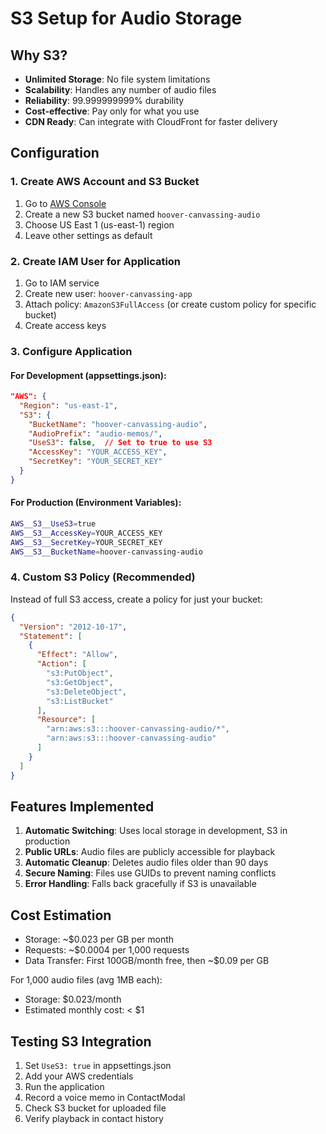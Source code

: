 # S3 Setup for Audio Storage

## Why S3?
- **Unlimited Storage**: No file system limitations
- **Scalability**: Handles any number of audio files
- **Reliability**: 99.999999999% durability
- **Cost-effective**: Pay only for what you use
- **CDN Ready**: Can integrate with CloudFront for faster delivery

## Configuration

### 1. Create AWS Account and S3 Bucket
1. Go to [AWS Console](https://console.aws.amazon.com)
2. Create a new S3 bucket named `hoover-canvassing-audio`
3. Choose US East 1 (us-east-1) region
4. Leave other settings as default

### 2. Create IAM User for Application
1. Go to IAM service
2. Create new user: `hoover-canvassing-app`
3. Attach policy: `AmazonS3FullAccess` (or create custom policy for specific bucket)
4. Create access keys

### 3. Configure Application

#### For Development (appsettings.json):
```json
"AWS": {
  "Region": "us-east-1",
  "S3": {
    "BucketName": "hoover-canvassing-audio",
    "AudioPrefix": "audio-memos/",
    "UseS3": false,  // Set to true to use S3
    "AccessKey": "YOUR_ACCESS_KEY",
    "SecretKey": "YOUR_SECRET_KEY"
  }
}
```

#### For Production (Environment Variables):
```bash
AWS__S3__UseS3=true
AWS__S3__AccessKey=YOUR_ACCESS_KEY
AWS__S3__SecretKey=YOUR_SECRET_KEY
AWS__S3__BucketName=hoover-canvassing-audio
```

### 4. Custom S3 Policy (Recommended)
Instead of full S3 access, create a policy for just your bucket:

```json
{
  "Version": "2012-10-17",
  "Statement": [
    {
      "Effect": "Allow",
      "Action": [
        "s3:PutObject",
        "s3:GetObject",
        "s3:DeleteObject",
        "s3:ListBucket"
      ],
      "Resource": [
        "arn:aws:s3:::hoover-canvassing-audio/*",
        "arn:aws:s3:::hoover-canvassing-audio"
      ]
    }
  ]
}
```

## Features Implemented

1. **Automatic Switching**: Uses local storage in development, S3 in production
2. **Public URLs**: Audio files are publicly accessible for playback
3. **Automatic Cleanup**: Deletes audio files older than 90 days
4. **Secure Naming**: Files use GUIDs to prevent naming conflicts
5. **Error Handling**: Falls back gracefully if S3 is unavailable

## Cost Estimation
- Storage: ~$0.023 per GB per month
- Requests: ~$0.0004 per 1,000 requests
- Data Transfer: First 100GB/month free, then ~$0.09 per GB

For 1,000 audio files (avg 1MB each):
- Storage: $0.023/month
- Estimated monthly cost: < $1

## Testing S3 Integration
1. Set `UseS3: true` in appsettings.json
2. Add your AWS credentials
3. Run the application
4. Record a voice memo in ContactModal
5. Check S3 bucket for uploaded file
6. Verify playback in contact history